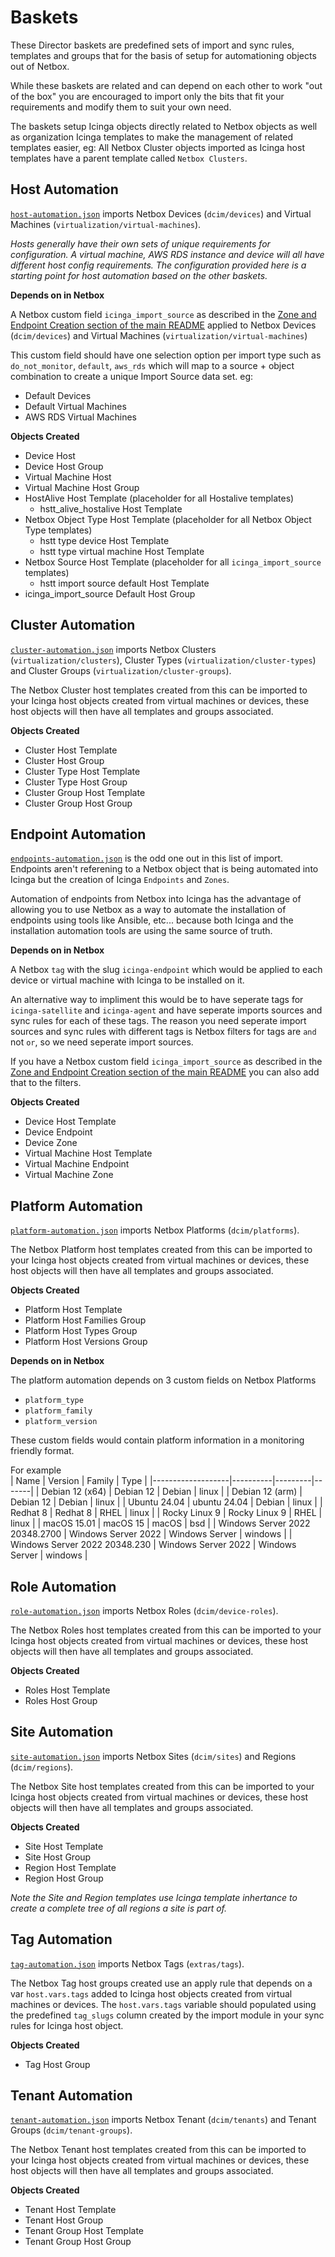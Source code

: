 # Baskets
These Director baskets are predefined sets of import and sync rules, templates and groups that for the basis of setup for automationing objects out of Netbox.

While these baskets are related and can depend on each other to work "out of the box" you are encouraged to import only the bits that fit your requirements and modify them to suit your own need. 

The baskets setup Icinga objects directly related to Netbox objects as well as organization Icinga templates to make the management of related templates easier, eg: All Netbox Cluster objects imported as Icinga host templates have a parent template called `Netbox Clusters`.

## Host Automation
[`host-automation.json`](host-automation.json) imports Netbox Devices (`dcim/devices`) and Virtual Machines (`virtualization/virtual-machines`). 

_Hosts generally have their own sets of unique requirements for configuration. A virtual machine, AWS RDS instance and device will all have different host config requirements. The configuration provided here is a starting point for host automation based on the other baskets._

**Depends on in Netbox**

A Netbox custom field `icinga_import_source` as described in the [Zone and Endpoint Creation section of the main README](../../README.md) applied to Netbox Devices (`dcim/devices`) and Virtual Machines (`virtualization/virtual-machines`)

This custom field should have one selection option per import type such as `do_not_monitor`, `default`, `aws_rds` which will map to a source + object combination to create a unique Import Source data set.
eg:
- Default Devices
- Default Virtual Machines
- AWS RDS Virtual Machines

**Objects Created**
- Device Host 
- Device Host Group
- Virtual Machine Host
- Virtual Machine Host Group
- HostAlive Host Template (placeholder for all Hostalive templates)
  - hstt_alive_hostalive Host Template
- Netbox Object Type Host Template (placeholder for all Netbox Object Type templates)
  - hstt type device Host Template
  - hstt type virtual machine Host Template
- Netbox Source Host Template (placeholder for all `icinga_import_source` templates)
  - hstt import source default Host Template
- icinga_import_source Default Host Group

## Cluster Automation
[`cluster-automation.json`](cluster-automation.json) imports Netbox Clusters (`virtualization/clusters`), Cluster Types (`virtualization/cluster-types`) and Cluster Groups (`virtualization/cluster-groups`). 

The Netbox Cluster host templates created from this can be imported to your Icinga host objects created from virtual machines or devices, these host objects will then have all templates and groups associated.

**Objects Created**
- Cluster Host Template
- Cluster Host Group
- Cluster Type Host Template
- Cluster Type Host Group
- Cluster Group Host Template
- Cluster Group Host Group

## Endpoint Automation
[`endpoints-automation.json`](endpoints-automation.json) is the odd one out in this list of import. Endpoints aren't referening to a Netbox object that is being automated into Icinga but the creation of Icinga `Endpoints` and `Zones`.

Automation of endpoints from Netbox into Icinga has the advantage of allowing you to use Netbox as a way to automate the installation of endpoints using tools like Ansible, etc... because both Icinga and the installation automation tools are using the same source of truth.

**Depends on in Netbox**

A Netbox `tag` with the slug `icinga-endpoint` which would be applied to each device or virtual machine with Icinga to be installed on it. 

An alternative way to impliment this would be to have seperate tags for `icinga-satellite` and `icinga-agent` and have seperate imports sources and sync rules for each of these tags. The reason you need seperate import sources and sync rules with different tags is Netbox filters for tags are `and` not `or`, so we need seperate import sources.

If you have a Netbox custom field `icinga_import_source` as described in the [Zone and Endpoint Creation section of the main README](../../README.md) you can also add that to the filters. 


**Objects Created**
- Device Host Template
- Device Endpoint
- Device Zone
- Virtual Machine Host Template
- Virtual Machine Endpoint
- Virtual Machine Zone

## Platform Automation
[`platform-automation.json`](platform-automation.json) imports Netbox Platforms (`dcim/platforms`). 

The Netbox Platform host templates created from this can be imported to your Icinga host objects created from virtual machines or devices, these host objects will then have all templates and groups associated.

**Objects Created**
- Platform Host Template
- Platform Host Families Group
- Platform Host Types Group
- Platform Host Versions Group

**Depends on in Netbox**

The platform automation depends on 3 custom fields on Netbox Platforms
- `platform_type` 
- `platform_family`
- `platform_version`

These custom fields would contain platform information in a monitoring friendly format. 

For example  
| Name              | Version  | Family  | Type  |
|-------------------|----------|---------|-------|
| Debian 12 (x64)                   | Debian 12             | Debian            | linux |
| Debian 12 (arm)                   | Debian 12             | Debian            | linux |
| Ubuntu 24.04                      | ubuntu 24.04          | Debian            | linux |
| Redhat 8                          | Redhat 8              | RHEL              | linux |
| Rocky Linux 9                     | Rocky Linux 9         | RHEL              | linux |
| macOS 15.01                       | macOS 15              | macOS             | bsd |
| Windows Server 2022 20348.2700    | Windows Server 2022   | Windows Server    | windows |
| Windows Server 2022 20348.230     | Windows Server 2022   | Windows Server    | windows |

## Role Automation
[`role-automation.json`](role-automation.json) imports Netbox Roles (`dcim/device-roles`). 

The Netbox Roles host templates created from this can be imported to your Icinga host objects created from virtual machines or devices, these host objects will then have all templates and groups associated.

**Objects Created**
- Roles Host Template
- Roles Host Group

## Site Automation
[`site-automation.json`](site-automation.json) imports Netbox Sites (`dcim/sites`) and Regions (`dcim/regions`). 

The Netbox Site host templates created from this can be imported to your Icinga host objects created from virtual machines or devices, these host objects will then have all templates and groups associated.

**Objects Created**
- Site Host Template
- Site Host Group
- Region Host Template
- Region Host Group

*Note the Site and Region templates use Icinga template inhertance to create a complete tree of all regions a site is part of.*

## Tag Automation
[`tag-automation.json`](site-automation.json) imports Netbox Tags (`extras/tags`). 

The Netbox Tag host groups created use an apply rule that depends on a var `host.vars.tags` added to Icinga host objects created from virtual machines or devices. The `host.vars.tags` variable should populated using the predefined `tag_slugs` column created by the import module in your sync rules for Icinga host object. 

**Objects Created**
- Tag Host Group

## Tenant Automation
[`tenant-automation.json`](tenant-automation.json) imports Netbox Tenant (`dcim/tenants`) and Tenant Groups (`dcim/tenant-groups`). 

The Netbox Tenant host templates created from this can be imported to your Icinga host objects created from virtual machines or devices, these host objects will then have all templates and groups associated.

**Objects Created**
- Tenant Host Template
- Tenant Host Group
- Tenant Group Host Template
- Tenant Group Host Group